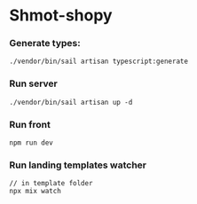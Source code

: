 # Shmot-shopy

### Generate types:
```
./vendor/bin/sail artisan typescript:generate
```

### Run server
```
./vendor/bin/sail artisan up -d
```

### Run front
```
npm run dev
```

### Run landing templates watcher
```
// in template folder
npx mix watch
```
